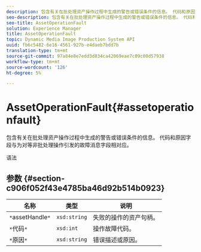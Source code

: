 ```yaml
---
description: 包含有关在批处理资产操作过程中生成的警告或错误条件的信息。 代码和原因字段与为对等非批处理操作引发的故障消息字段相对应。
seo-description: 包含有关在批处理资产操作过程中生成的警告或错误条件的信息。 代码和原因字段与为对等非批处理操作引发的故障消息字段相对应。
seo-title: AssetOperationFault
solution: Experience Manager
title: AssetOperationFault
topic: Dynamic Media Image Production System API
uuid: fb6c5482-6e16-4561-927b-e4daeb7bdd7b
translation-type: tm+mt
source-git-commit: 97a84e8e7edd3d834ca42069eae7c09c00d57938
workflow-type: tm+mt
source-wordcount: '126'
ht-degree: 5%

---
```



# AssetOperationFault{#assetoperationfault}

包含有关在批处理资产操作过程中生成的警告或错误条件的信息。 代码和原因字段与为对等非批处理操作引发的故障消息字段相对应。

语法

## 参数 {#section-c906f052f43e4785ba46d92b514b0923}

| 名称 | 类型 | 说明 |
|---|---|---|
| `*`assetHandle`*` | `xsd:string` | 失败的操作的资产句柄。 |
| `*`代码`*` | `xsd:int` | 操作故障代码。 |
| `*`原因`*` | `xsd:string` | 错误描述或原因。 |

